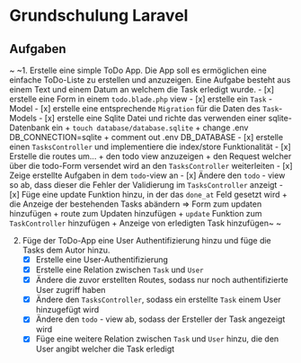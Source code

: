 # Grundschulung Laravel
## Aufgaben
~ ~1. Erstelle eine simple ToDo App. Die App soll es ermöglichen eine einfache ToDo-Liste zu erstellen 
   und anzuzeigen. Eine Aufgabe besteht aus einem Text und einem Datum an welchem die Task erledigt wurde.
    - [x] erstelle eine Form in einem `todo.blade.php` view
    - [x] erstelle ein `Task` - Model
    - [x] erstelle eine entsprechende `Migration` für die Daten des `Task`-Models
    - [x] erstelle eine Sqlite Datei und richte das verwenden einer sqlite-Datenbank ein
        + `touch database/database.sqlite`
        + change .env DB_CONNECTION=sqlite
        + comment out .env DB_DATABASE
    - [x] erstelle einen `TasksController` und implementiere die index/store Funktionalität
    - [x] Erstelle die routes um...
        + den todo view anzuzeigen
        + den Request welcher über die todo-Form versendet wird an den `TasksController` weiterleiten
    - [x] Zeige erstellte Aufgaben in dem `todo`-view an
    - [x] Ändere den `todo` - view so ab, dass dieser die Fehler der Validierung im `TasksController` anzeigt
    - [x] Füge eine update Funktion hinzu, in der das `done_at` Feld gesetzt wird
        + die Anzeige der bestehenden Tasks abändern => Form zum updaten hinzufügen
        + route zum Updaten hinzufügen
        + `update` Funktion zum `TaskController` hinzufügen
        + Anzeige von erledigten Task hinzufügen~ ~
    
2. Füge der ToDo-App eine User Authentifizierung hinzu und füge die Tasks dem Autor hinzu.
    - [x] Erstelle eine User-Authentifizierung
    - [x] Erstelle eine Relation zwischen `Task` und `User`
    - [x] Ändere die zuvor erstellten Routes, sodass nur noch authentifizierte User zugriff haben
    - [x] Ändere den `TasksController`, sodass ein erstellte `Task` einem User hinzugefügt wird
    - [x] Ändere den `todo` - view ab, sodass der Ersteller der Task angezeigt wird
    - [x] Füge eine weitere Relation zwischen `Task` und `User` hinzu, die den User angibt welcher die Task erledigt